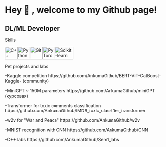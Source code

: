  Hey 👋 , welcome to my Github page!
=======================

DL/ML Developer
---------------

Skills 
<p align="left">
<a href="https://docs.microsoft.com/en-us/cpp/?view=msvc-170" target="_blank" rel="noreferrer"><img src="https://raw.githubusercontent.com/danielcranney/readme-generator/main/public/icons/skills/cplusplus-colored.svg" width="40" height="40" alt="C++" /></a><a href="https://www.python.org/" target="_blank" rel="noreferrer"><img src="https://raw.githubusercontent.com/danielcranney/readme-generator/main/public/icons/skills/python-colored.svg" width="40" height="40" alt="Python" /></a><a href="https://git-scm.com/" target="_blank" rel="noreferrer"><img src="https://raw.githubusercontent.com/danielcranney/readme-generator/main/public/icons/skills/git-colored.svg" width="40" height="40" alt="Git" /></a><a href="https://pytorch.org/" target="_blank" rel="noreferrer"><img src="https://raw.githubusercontent.com/danielcranney/readme-generator/main/public/icons/skills/pytorch-colored.svg" width="40" height="40" alt="PyTorch" /></a><a href="https://scikit-learn.org/" target="_blank" rel="noreferrer"><img src="https://github.com/scikit-learn/scikit-learn/blob/main/doc/logos/scikit-learn-logo.png" width="60" height="40" alt="Scikit-learn" /></a>
                    </p>
Pet projects and labs
<p align="left">
<p align="left">
-Kaggle competition https://github.com/AnkumaGithub/BERT-ViT-CatBoost-Kaggle- (community)  
<p align="left">
-MiniGPT ~ 150M parameters https://github.com/AnkumaGithub/miniGPT (курсовая)
<p align="left">
-Transformer for toxic comments classification https://github.com/AnkumaGithub/IMDB_toxic_classifier_transformer
<p align="left">
-w2v for "War and Peace" https://github.com/AnkumaGithub/w2v
<p align="left">
-MNIST recognition with CNN https://github.com/AnkumaGithub/CNN
<p align="left">
-C++ labs https://github.com/AnkumaGithub/Sem1_labs
